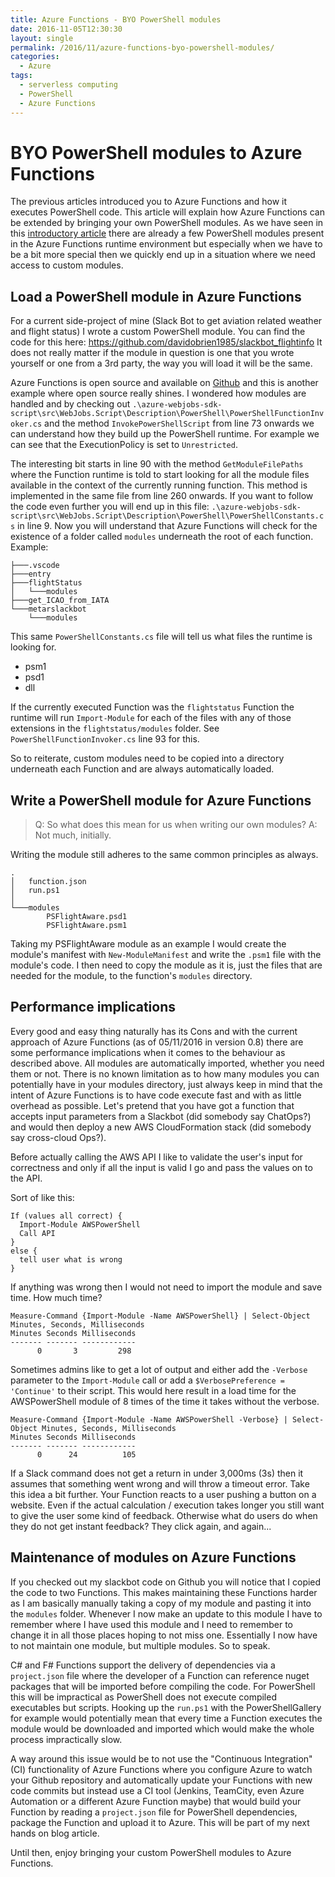 ```yaml
---
title: Azure Functions - BYO PowerShell modules
date: 2016-11-05T12:30:30
layout: single
permalink: /2016/11/azure-functions-byo-powershell-modules/
categories:
  - Azure
tags:
  - serverless computing
  - PowerShell
  - Azure Functions
---
```


# BYO PowerShell modules to Azure Functions

The previous articles introduced you to Azure Functions and how it executes PowerShell code. This article will explain how  Azure Functions can be extended by bringing your own PowerShell modules.
As we have seen in this [introductory article](/2016/07/azure-functions-PowerShell/) there are already a few PowerShell modules present in the Azure Functions runtime environment but especially when we have to be a bit more special then we quickly end up in a situation where we need access to custom modules.

<!--more-->

## Load a PowerShell module in Azure Functions

For a current side-project of mine (Slack Bot to get aviation related weather and flight status) I wrote a custom PowerShell module.
You can find the code for this here: <https://github.com/davidobrien1985/slackbot_flightinfo>
It does not really matter if the module in question is one that you wrote yourself or one from a 3rd party, the way you will load it will be the same.

Azure Functions is open source and available on [Github](https://github.com/davidobrien1985/azure-webjobs-sdk-script) and this is another example where open source really shines. 
I wondered how modules are handled and by checking out `.\azure-webjobs-sdk-script\src\WebJobs.Script\Description\PowerShell\PowerShellFunctionInvoker.cs` and the method `InvokePowerShellScript` from line 73 onwards we can understand how they build up the PowerShell runtime.
For example we can see that the ExecutionPolicy is set to `Unrestricted`.

The interesting bit starts in line 90 with the method `GetModuleFilePaths` where the Function runtime is told to start looking for all the module files available in the context of the currently running function. This method is implemented in the same file from line 260 onwards.
If you want to follow the code even further you will end up in this file: `.\azure-webjobs-sdk-script\src\WebJobs.Script\Description\PowerShell\PowerShellConstants.cs` in line 9. Now you will understand that Azure Functions will check for the existence of a folder called `modules` underneath the root of each function.
Example:

```
├───.vscode
├───entry
├───flightStatus
│   └───modules
├───get_ICAO_from_IATA
└───metarslackbot
    └───modules
``` 

This same `PowerShellConstants.cs` file will tell us what files the runtime is looking for.

- psm1
- psd1
- dll

If the currently executed Function was the `flightstatus` Function the runtime will run `Import-Module` for each of the files with any of those extensions in the `flightstatus/modules` folder. See `PowerShellFunctionInvoker.cs` line 93 for this.

So to reiterate, custom modules need to be copied into a directory underneath each Function and are always automatically loaded.

## Write a PowerShell module for Azure Functions

> Q: So what does this mean for us when writing our own modules?
> A: Not much, initially.

Writing the module still adheres to the same common principles as always. 

```
.
│   function.json
│   run.ps1
│
└───modules
        PSFlightAware.psd1
        PSFlightAware.psm1
```

Taking my PSFlightAware module as an example I would create the module's manifest with `New-ModuleManifest` and write the `.psm1` file with the module's code.
I then need to copy the module as it is, just the files that are needed for the module, to the function's `modules` directory.

## Performance implications 

Every good and easy thing naturally has its Cons and with the current approach of Azure Functions (as of 05/11/2016 in version 0.8) there are some performance implications when it comes to the behaviour as described above.
All modules are automatically imported, whether you need them or not. There is no known limitation as to how many modules you can potentially have in your modules directory, just always keep in mind that the intent of Azure Functions is to have code execute fast and with as little overhead as possible. 
Let's pretend that you have got a function that accepts input parameters from a Slackbot (did somebody say ChatOps?) and would then deploy a new AWS CloudFormation stack (did somebody say cross-cloud Ops?).

Before actually calling the AWS API I like to validate the user's input for correctness and only if all the input is valid I go and pass the values on to the API.

Sort of like this:

```
If (values all correct) {
  Import-Module AWSPowerShell
  Call API
}
else {
  tell user what is wrong
}
```

If anything was wrong then I would not need to import the module and save time. How much time?

```
Measure-Command {Import-Module -Name AWSPowerShell} | Select-Object Minutes, Seconds, Milliseconds
Minutes Seconds Milliseconds
------- ------- ------------
      0       3         298
```

Sometimes admins like to get a lot of output and either add the `-Verbose` parameter to the `Import-Module` call or add a `$VerbosePreference = 'Continue'` to their script. This would here result in a load time for the AWSPowerShell module of 8 times of the time it takes without the verbose.

```
Measure-Command {Import-Module -Name AWSPowerShell -Verbose} | Select-Object Minutes, Seconds, Milliseconds
Minutes Seconds Milliseconds
------- ------- ------------
      0      24          105
```

If a Slack command does not get a return in under 3,000ms (3s) then it assumes that something went wrong and will throw a timeout error.
Take this idea a bit further. Your Function reacts to a user pushing a button on a website. Even if the actual calculation / execution takes longer you still want to give the user some kind of feedback. Otherwise what do users do when they do not get instant feedback? They click again, and again...

## Maintenance of modules on Azure Functions

If you checked out my slackbot code on Github you will notice that I copied the code to two Functions. This makes maintaining these Functions harder as I am basically manually taking a copy of my module and pasting it into the `modules` folder. Whenever I now make an update to this module I have to remember where I have used this module and I need to remember to change it in all those places hoping to not miss one.
Essentially I now have to not maintain one module, but multiple modules. So to speak.

C# and F# Functions support the delivery of dependencies via a `project.json` file where the developer of a Function can reference nuget packages that will be imported before compiling the code.
For PowerShell this will be impractical as PowerShell does not execute compiled executables but scripts. Hooking up the `run.ps1` with the PowerShellGallery for example would potentially mean that every time a Function executes the module would be downloaded and imported which would make the whole process impractically slow.

A way around this issue would be to not use the "Continuous Integration" (CI) functionality of Azure Functions where you configure Azure to watch your Github repository and automatically update your Functions with new code commits but instead use a CI tool (Jenkins, TeamCity, even Azure Automation or a different Azure Function maybe) that would build your Function by reading a `project.json` file for PowerShell dependencies, package the Function and upload it to Azure.
This will be part of my next hands on blog article.

Until then, enjoy bringing your custom PowerShell modules to Azure Functions.